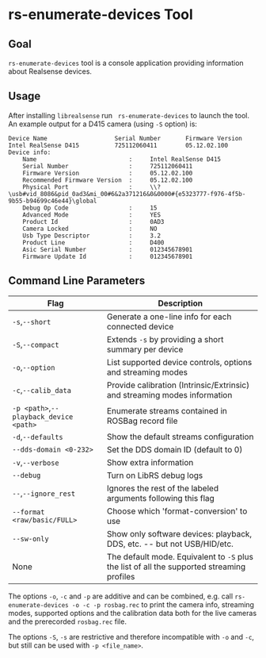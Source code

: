 # rs-enumerate-devices Tool

## Goal
`rs-enumerate-devices` tool is a console application providing information about Realsense devices.

## Usage
After installing `librealsense` run ` rs-enumerate-devices` to launch the tool.
An example output for a D415 camera (using `-S` option) is:

```
Device Name                   Serial Number       Firmware Version
Intel RealSense D415          725112060411        05.12.02.100
Device info:
    Name                          :     Intel RealSense D415
    Serial Number                 :     725112060411
    Firmware Version              :     05.12.02.100
    Recommended Firmware Version  :     05.12.02.100
    Physical Port                 :     \\?\usb#vid_8086&pid_0ad3&mi_00#6&2a371216&0&0000#{e5323777-f976-4f5b-9b55-b94699c46e44}\global
    Debug Op Code                 :     15
    Advanced Mode                 :     YES
    Product Id                    :     0AD3
    Camera Locked                 :     NO
    Usb Type Descriptor           :     3.2
    Product Line                  :     D400
    Asic Serial Number            :     012345678901
    Firmware Update Id            :     012345678901

```

## Command Line Parameters

|Flag   |Description   |
|---|---|
|`-s`,`--short`|Generate a one-line info for each connected device|
|`-S`,`--compact`|Extends `-s` by providing a short summary per device|
|`-o`,`--option`|List supported device controls, options and streaming modes|
|`-c`,`--calib_data`|Provide calibration (Intrinsic/Extrinsic) and streaming modes information|
|`-p <path>`,`--playback_device <path>`|Enumerate streams contained in ROSBag record file|
|`-d`,`--defaults`|Show the default streams configuration|
|`--dds-domain <0-232>`|Set the DDS domain ID (default to 0)|
|`-v`,`--verbose`|Show extra information|
|`--debug`|Turn on LibRS debug logs|
|`--`,`--ignore_rest`|Ignores the rest of the labeled arguments following this flag|
|`--format <raw/basic/FULL>`|Choose which 'format-conversion' to use|
|`--sw-only`|Show only software devices: playback, DDS, etc. -- but not USB/HID/etc.|
| None| The default mode. Equivalent to `-S` plus the list of all the supported streaming profiles|

The options `-o`, `-c` and `-p` are additive and can be combined, e.g. call
`rs-enumerate-devices -o -c -p rosbag.rec` to print the camera info, streaming modes,  supported options and the calibration data both for the live cameras and the prerecorded `rosbag.rec` file.

The options `-S`, `-s` are restrictive and therefore incompatible with `-o` and `-c`,
but still can be used with `-p <file_name>`.

